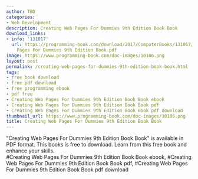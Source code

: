 ```yaml
---
author: TBD
categories:
- Web Development
description: Creating Web Pages For Dummies 9th Edition Book Book
download_links:
- info: '131017'
  url: https://programming-book.com/download/2017/ComputerBooks/131017/Creating Web
    Pages For Dummies 9th Edition Book.pdf
image: https://www.programming-book.com/doc-images/10106.png
layout: post
permalink: /creating-web-pages-for-dummies-9th-edition-book-book.html
tags:
- free book download
- free pdf download
- free programming ebook
- pdf free
- Creating Web Pages For Dummies 9th Edition Book Book ebook
- Creating Web Pages For Dummies 9th Edition Book Book pdf
- Creating Web Pages For Dummies 9th Edition Book Book pdf download
thumbnail_url: https://www.programming-book.com/doc-images/10106.png
title: Creating Web Pages For Dummies 9th Edition Book Book
---
```


 
<div class="item-desc text-justify">
  "Creating Web Pages For Dummies 9th Edition Book Book" is available in PDF format. This books is free to download. Learn from this free book and enhance your skills.
  <br>
  #Creating Web Pages For Dummies 9th Edition Book Book ebook, #Creating Web Pages For Dummies 9th Edition Book Book pdf, #Creating Web Pages For Dummies 9th Edition Book Book pdf download
</div>